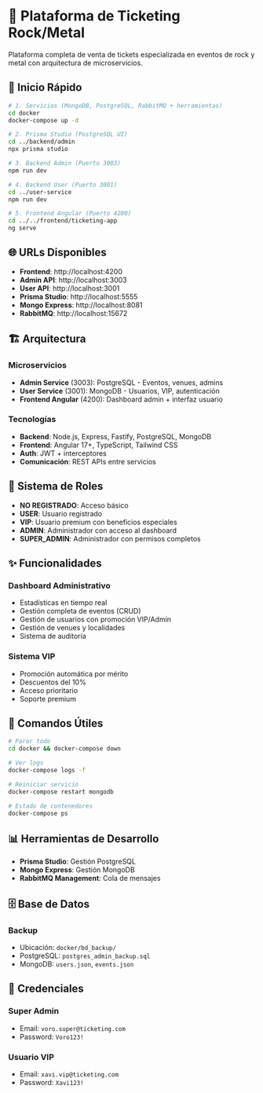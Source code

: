 # 🎫 Plataforma de Ticketing Rock/Metal

Plataforma completa de venta de tickets especializada en eventos de rock y metal con arquitectura de microservicios.

## 🚀 Inicio Rápido

```bash
# 1. Servicios (MongoDB, PostgreSQL, RabbitMQ + herramientas)
cd docker
docker-compose up -d

# 2. Prisma Studio (PostgreSQL UI)
cd ../backend/admin
npx prisma studio

# 3. Backend Admin (Puerto 3003)
npm run dev

# 4. Backend User (Puerto 3001)
cd ../user-service
npm run dev

# 5. Frontend Angular (Puerto 4200)
cd ../../frontend/ticketing-app
ng serve
```

## 🌐 URLs Disponibles

- **Frontend**: http://localhost:4200
- **Admin API**: http://localhost:3003
- **User API**: http://localhost:3001
- **Prisma Studio**: http://localhost:5555
- **Mongo Express**: http://localhost:8081
- **RabbitMQ**: http://localhost:15672

## 🏗️ Arquitectura

### Microservicios
- **Admin Service** (3003): PostgreSQL - Eventos, venues, admins
- **User Service** (3001): MongoDB - Usuarios, VIP, autenticación
- **Frontend Angular** (4200): Dashboard admin + interfaz usuario

### Tecnologías
- **Backend**: Node.js, Express, Fastify, PostgreSQL, MongoDB
- **Frontend**: Angular 17+, TypeScript, Tailwind CSS
- **Auth**: JWT + interceptores
- **Comunicación**: REST APIs entre servicios

## 👥 Sistema de Roles

- **NO REGISTRADO**: Acceso básico
- **USER**: Usuario registrado
- **VIP**: Usuario premium con beneficios especiales
- **ADMIN**: Administrador con acceso al dashboard
- **SUPER_ADMIN**: Administrador con permisos completos

## ✨ Funcionalidades

### Dashboard Administrativo
- Estadísticas en tiempo real
- Gestión completa de eventos (CRUD)
- Gestión de usuarios con promoción VIP/Admin
- Gestión de venues y localidades
- Sistema de auditoría

### Sistema VIP
- Promoción automática por mérito
- Descuentos del 10%
- Acceso prioritario
- Soporte premium

## 🔧 Comandos Útiles

```bash
# Parar todo
cd docker && docker-compose down

# Ver logs
docker-compose logs -f

# Reiniciar servicio
docker-compose restart mongodb

# Estado de contenedores
docker-compose ps
```

## 📊 Herramientas de Desarrollo

- **Prisma Studio**: Gestión PostgreSQL
- **Mongo Express**: Gestión MongoDB
- **RabbitMQ Management**: Cola de mensajes

## 🗄️ Base de Datos

### Backup
- Ubicación: `docker/bd_backup/`
- PostgreSQL: `postgres_admin_backup.sql`
- MongoDB: `users.json`, `events.json`

## 🔑 Credenciales

### Super Admin
- Email: `voro.super@ticketing.com`
- Password: `Voro123!`

### Usuario VIP
- Email: `xavi.vip@ticketing.com`
- Password: `Xavi123!`

